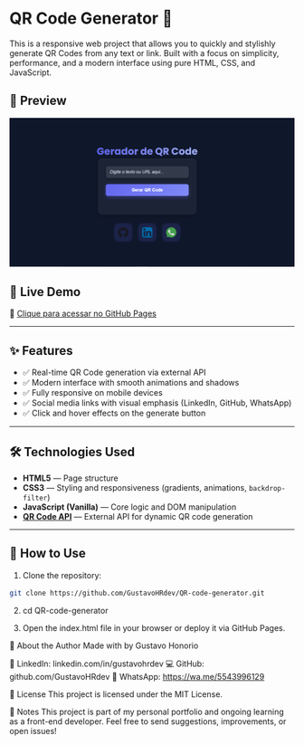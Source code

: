# QR Code Generator 🧩

This is a responsive web project that allows you to quickly and stylishly generate QR Codes from any text or link. Built with a focus on simplicity, performance, and a modern interface using pure HTML, CSS, and JavaScript.

## 📸 Preview

![Project Preview](./image/print-projeto.PNG) 

## 🔗 Live Demo

📎 [Clique para acessar no GitHub Pages](https://gustavohrdev.github.io/QR-code-generator/)


---

## ✨ Features

- ✅ Real-time QR Code generation via external API
- ✅ Modern interface with smooth animations and shadows
- ✅ Fully responsive on mobile devices
- ✅ Social media links with visual emphasis (LinkedIn, GitHub, WhatsApp)
- ✅ Click and hover effects on the generate button

---

## 🛠️ Technologies Used

- **HTML5** — Page structure
- **CSS3** — Styling and responsiveness (gradients, animations, `backdrop-filter`)
- **JavaScript (Vanilla)** — Core logic and DOM manipulation
- **[QR Code API](https://goqr.me/api/)** — External API for dynamic QR code generation

---

## 🚀 How to Use

1. Clone the repository:

```bash
git clone https://github.com/GustavoHRdev/QR-code-generator.git
```
2. cd QR-code-generator

3. Open the index.html file in your browser or deploy it via GitHub Pages.

💼 About the Author
Made with by Gustavo Honorio

💼 LinkedIn: linkedin.com/in/gustavohrdev
💻 GitHub: github.com/GustavoHRdev
📱 WhatsApp: https://wa.me/5543996129

📌 License
This project is licensed under the MIT License.

📍 Notes
This project is part of my personal portfolio and ongoing learning as a front-end developer. Feel free to send suggestions, improvements, or open issues!
